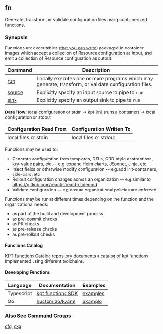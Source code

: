 ## fn

Generate, transform, or validate configuration files using containerized functions.

### Synopsis

Functions are executables ([that you can write](#developing-functions)) packaged in container images which accept a collection of
Resource configuration as input, and emit a collection of Resource configuration as output.

| Command  | Description                                                                                           |
|----------|-------------------------------------------------------------------------------------------------------|
| [run]    | Locally executes one or more programs which may generate, transform, or validate configuration files. |
| [source] | Explicitly specify an input source to pipe to `run`                                                   |
| [sink]   | Explicitly specify an output sink to pipe to `run`                                                    |

**Data Flow**:  local configuration or stdin -> kpt [fn] (runs a container) -> local configuration or stdout

| Configuration Read From | Configuration Written To |
|-------------------------|--------------------------|
| local files or stdin    | local files or stdout    |

Functions may be used to:

* Generate configuration from templates, DSLs, CRD-style abstractions, key-value pairs, etc.-- e.g. expand Helm charts, JSonnet, Jinja, etc.
* Inject fields or otherwise modify configuration -- e.g.add init-containers, side-cars, etc
* Rollout configuration changes across an organization -- e.g.similar to
  https://github.com/reactjs/react-codemod
* Validate configuration -- e.g.ensure organizational policies are enforced

Functions may be run at different times depending on the function and the organizational needs:

* as part of the build and development process
* as pre-commit checks
* as PR checks
* as pre-release checks
* as pre-rollout checks

#### Functions Catalog

[KPT Functions Catalog][catalog] repository documents a catalog of kpt functions implemented using different toolchains.

#### Developing Functions


| Language   | Documentation               | Examples                    |
|------------|-----------------------------|-----------------------------|
| Typescript | [kpt functions SDK][sdk-ts] | [examples][sdk-ts-examples] |
| Go         | [kustomize/kyaml][kyaml]    | [example][kyaml-example]    |

### Also See Command Groups

[cfg], [pkg]

###

[run]: run.md
[source]: source.md
[sink]: sink.md
[cfg]: ../cfg/README.md
[pkg]: ../pkg/README.md
[sdk-ts]: https://googlecontainertools.github.io/kpt-functions-sdk/
[sdk-ts-quickstart]: https://googlecontainertools.github.io/kpt-functions-sdk/docs/develop-quickstart.html
[sdk-ts-examples]: https://github.com/GoogleContainerTools/kpt-functions-sdk/tree/master/ts/demo-functions/src
[catalog]: https://googlecontainertools.github.io/kpt-functions-catalog/
[kyaml]: https://github.com/kubernetes-sigs/kustomize/tree/master/kyaml
[kyaml-example]: https://github.com/kubernetes-sigs/kustomize/blob/master/functions/examples/injection-tshirt-sizes/image/main.go

